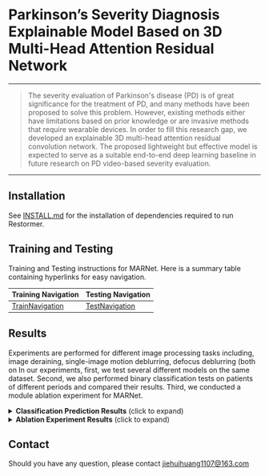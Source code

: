 # Parkinson’s Severity Diagnosis Explainable Model Based on 3D Multi-Head Attention Residual Network

<hr />

> The severity evaluation of Parkinson's disease (PD) is of great significance for the treatment of PD, and many methods have been proposed to solve this problem. However, existing methods either have limitations based on prior knowledge or are invasive methods that require wearable devices. In order to fill this research gap, we developed an explainable 3D multi-head attention residual convolution network. The proposed lightweight but effective model is expected to serve as a suitable end-to-end deep learning baseline in future research on PD video-based severity evaluation. 

***

## Installation

See [INSTALL.md](INSTALL.md) for the installation of dependencies required to run Restormer.

## Training and Testing

Training and Testing instructions for MARNet. Here is a summary table containing hyperlinks for easy navigation.

| Training Navigation                   | Testing Navigation                  |
| ------------------------------------- | ----------------------------------- |
| [TrainNavigation](TrainNavigation.md) | [TestNavigation](TestNavigation.md) |


## Results

Experiments are performed for different image processing tasks including, image deraining, single-image motion deblurring, defocus deblurring (both on In our experiments, first, we test several different models on the same dataset. Second, we also performed binary classification tests on patients of different periods and compared their results. Third, we conducted a module ablation experiment for MARNet.

<details>
<summary><strong>Classification Prediction Results</strong> (click to expand) </summary>


 <center><img src="figures/img1.png" style="zoom: 33%;" />
</details>


<details>
<summary><strong>Ablation Experiment Results</strong> (click to expand) </summary>


 <center><img src="figures/img2.png" style="zoom: 50%;" />
</details>

## Contact

Should you have any question, please contact jiehuihuang1107@163.com
